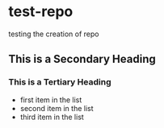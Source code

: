 # test-repo
testing the creation of repo
## This is a Secondary Heading
### This is a Tertiary Heading

* first item in the list
* second item in the list
* third item in the list
